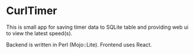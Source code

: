 # CurlTimer

This is small app for saving timer data to SQLite table and providing web ui
to view the latest speed(s).

Backend is written in Perl (Mojo::Lite). Frontend uses React.